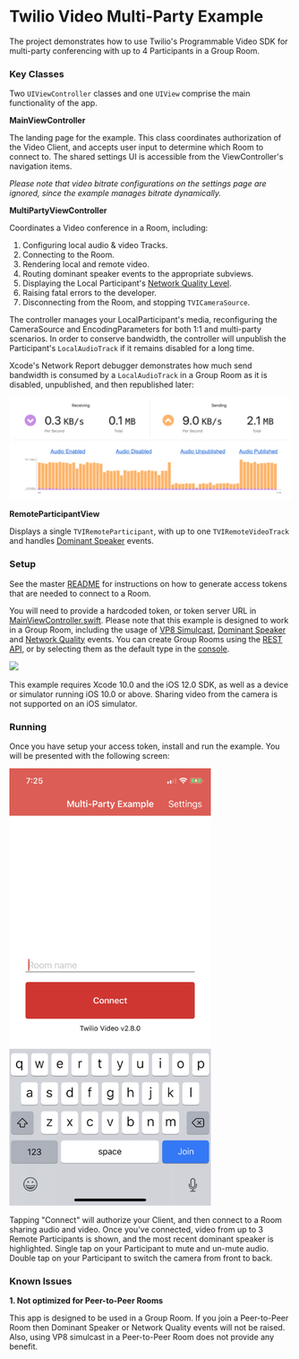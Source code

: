 # Twilio Video Multi-Party Example

The project demonstrates how to use Twilio's Programmable Video SDK for multi-party conferencing with up to 4 Participants in a Group Room.

### Key Classes

Two `UIViewController` classes and one `UIView` comprise the main functionality of the app.

**MainViewController**

The landing page for the example. This class coordinates authorization of the Video Client, and accepts user input to determine which Room to connect to. The shared settings UI is accessible from the ViewController's navigation items.

*Please note that video bitrate configurations on the settings page are ignored, since the example manages bitrate dynamically.*

**MultiPartyViewController**

Coordinates a Video conference in a Room, including:

1. Configuring local audio & video Tracks.
2. Connecting to the Room.
3. Rendering local and remote video.
4. Routing dominant speaker events to the appropriate subviews.
5. Displaying the Local Participant's [Network Quality Level](https://www.twilio.com/docs/video/using-network-quality-api).
6. Raising fatal errors to the developer.
7. Disconnecting from the Room, and stopping `TVICameraSource`.

The controller manages your LocalParticipant's media, reconfiguring the CameraSource and EncodingParameters for both 1:1 and multi-party scenarios. In order to conserve bandwidth, the controller will unpublish the Participant's `LocalAudioTrack` if it remains disabled for a long time.

Xcode's Network Report debugger demonstrates how much send bandwidth is consumed by a `LocalAudioTrack` in a Group Room as it is disabled, unpublished, and then republished later:

<kbd><img width="760px" src="../images/quickstart/multi-party-audio-send-bandwidth.png"/></kbd>

**RemoteParticipantView**

Displays a single `TVIRemoteParticipant`, with up to one `TVIRemoteVideoTrack` and handles [Dominant Speaker](https://www.twilio.com/docs/video/detecting-dominant-speaker) events.

### Setup

See the master [README](https://github.com/twilio/video-quickstart-ios/blob/master/README.md) for instructions on how to generate access tokens that are needed to connect to a Room.

You will need to provide a hardcoded token, or token server URL in [MainViewController.swift](MultiPartyExample/MainViewController.swift). Please note that this example is designed to work in a Group Room, including the usage of [VP8 Simulcast](https://www.twilio.com/docs/video/tutorials/working-with-vp8-simulcast), [Dominant Speaker](https://www.twilio.com/docs/video/detecting-dominant-speaker) and [Network Quality](https://www.twilio.com/docs/video/using-network-quality-api) events. You can create Group Rooms using the [REST API](https://www.twilio.com/docs/video/api/rooms-resource), or by selecting them as the default type in the [console](https://www.twilio.com/console/video/configure).

<kbd><img src="../images/quickstart/console-room-topology-group.png"/></kbd>

This example requires Xcode 10.0 and the iOS 12.0 SDK, as well as a device or simulator running iOS 10.0 or above. Sharing video from the camera is not supported on an iOS simulator.

### Running

Once you have setup your access token, install and run the example. You will be presented with the following screen:

<kbd><img width="360px" src="../images/quickstart/multi-party-home-screen.png"/></kbd>

Tapping "Connect" will authorize your Client, and then connect to a Room sharing audio and video. Once you've connected, video from up to 3 Remote Participants is shown, and the most recent dominant speaker is highlighted. Single tap on your Participant to mute and un-mute audio. Double tap on your Participant to switch the camera from front to back.

### Known Issues

**1. Not optimized for Peer-to-Peer Rooms**

This app is designed to be used in a Group Room. If you join a Peer-to-Peer Room then Dominant Speaker or Network Quality events will not be raised. Also, using VP8 simulcast in a Peer-to-Peer Room does not provide any benefit.
